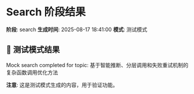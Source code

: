 # Search 阶段结果

**阶段**: search
**生成时间**: 2025-08-17 18:41:00
**模式**: 测试模式

## 📝 测试模式结果

Mock search completed for topic: 基于智能推断、分层调用和失败重试机制的复杂函数调用优化方法

**注意**: 这是测试模式生成的内容，用于验证功能。